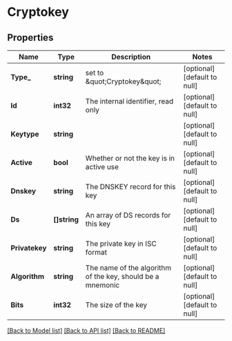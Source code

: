 # Cryptokey

## Properties
Name | Type | Description | Notes
------------ | ------------- | ------------- | -------------
**Type_** | **string** | set to \&quot;Cryptokey\&quot; | [optional] [default to null]
**Id** | **int32** | The internal identifier, read only | [optional] [default to null]
**Keytype** | **string** |  | [optional] [default to null]
**Active** | **bool** | Whether or not the key is in active use | [optional] [default to null]
**Dnskey** | **string** | The DNSKEY record for this key | [optional] [default to null]
**Ds** | **[]string** | An array of DS records for this key | [optional] [default to null]
**Privatekey** | **string** | The private key in ISC format | [optional] [default to null]
**Algorithm** | **string** | The name of the algorithm of the key, should be a mnemonic | [optional] [default to null]
**Bits** | **int32** | The size of the key | [optional] [default to null]

[[Back to Model list]](../README.md#documentation-for-models) [[Back to API list]](../README.md#documentation-for-api-endpoints) [[Back to README]](../README.md)


